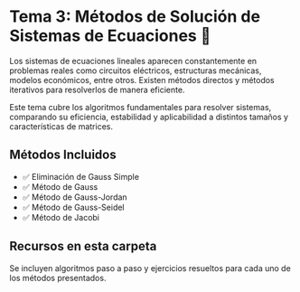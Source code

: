 # Tema 3: Métodos de Solución de Sistemas de Ecuaciones 🎯

Los sistemas de ecuaciones lineales aparecen constantemente en problemas reales como circuitos eléctricos, estructuras mecánicas, modelos económicos, entre otros. Existen métodos directos y métodos iterativos para resolverlos de manera eficiente.

Este tema cubre los algoritmos fundamentales para resolver sistemas, comparando su eficiencia, estabilidad y aplicabilidad a distintos tamaños y características de matrices.

## Métodos Incluidos

- ✅ Eliminación de Gauss Simple
- ✅ Método de Gauss
- ✅ Método de Gauss-Jordan
- ✅ Método de Gauss-Seidel
- ✅ Método de Jacobi

## Recursos en esta carpeta

Se incluyen algoritmos paso a paso y ejercicios resueltos para cada uno de los métodos presentados.
